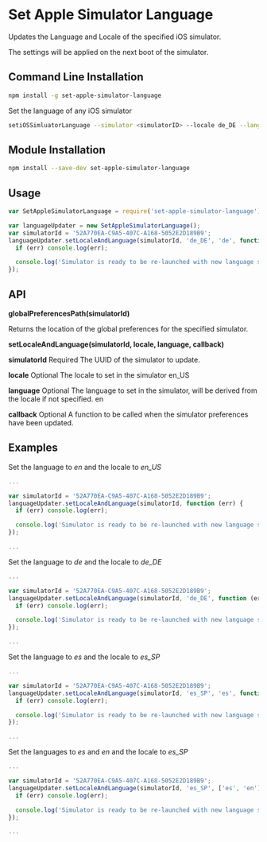 # Set Apple Simulator Language
Updates the Language and Locale of the specified iOS simulator.

The settings will be applied on the next boot of the simulator.

## Command Line Installation

```bash
npm install -g set-apple-simulator-language
```

Set the language of any iOS simulator

```bash
setiOSSimluatorLanguage --simulator <simulatorID> --locale de_DE --languages es,en
```

## Module Installation

```bash
npm install --save-dev set-apple-simulator-language
```

## Usage

```javascript
var SetAppleSimulatorLanguage = require('set-apple-simulator-language');

var languageUpdater = new SetAppleSimulatorLanguage();
var simulatorId = '52A770EA-C9A5-407C-A168-5052E2D189B9';
languageUpdater.setLocaleAndLanguage(simulatorId, 'de_DE', 'de', function (err) {
  if (err) console.log(err);

  console.log('Simulator is ready to be re-launched with new language settings'));
});
```

## API

**globalPreferencesPath(simulatorId)**

Returns the location of the global preferences for the specified simulator.

**setLocaleAndLanguage(simulatorId, locale, language, callback)**

**simulatorId** Required The UUID of the simulator to update.

**locale** Optional The locale to set in the simulator en_US

**language** Optional The language to set in the simulator, will be derived from the locale if not specified. en

**callback** Optional A function to be called when the simulator preferences have been updated.

## Examples

Set the language to _en_ and the locale to _en_US_

```javascript
...

var simulatorId = '52A770EA-C9A5-407C-A168-5052E2D189B9';
languageUpdater.setLocaleAndLanguage(simulatorId, function (err) {
  if (err) console.log(err);

  console.log('Simulator is ready to be re-launched with new language settings'));
});

...
```

Set the language to _de_ and the locale to _de_DE_

```javascript
...

var simulatorId = '52A770EA-C9A5-407C-A168-5052E2D189B9';
languageUpdater.setLocaleAndLanguage(simulatorId, 'de_DE', function (err) {
  if (err) console.log(err);

  console.log('Simulator is ready to be re-launched with new language settings'));
});

...
```

Set the language to _es_ and the locale to _es_SP_

```javascript
...

var simulatorId = '52A770EA-C9A5-407C-A168-5052E2D189B9';
languageUpdater.setLocaleAndLanguage(simulatorId, 'es_SP', 'es', function (err) {
  if (err) console.log(err);

  console.log('Simulator is ready to be re-launched with new language settings'));
});

...
```

Set the languages to _es_ and _en_ and the locale to _es_SP_

```javascript
...

var simulatorId = '52A770EA-C9A5-407C-A168-5052E2D189B9';
languageUpdater.setLocaleAndLanguage(simulatorId, 'es_SP', ['es', 'en'], function (err) {
  if (err) console.log(err);

  console.log('Simulator is ready to be re-launched with new language settings'));
});

...
```


